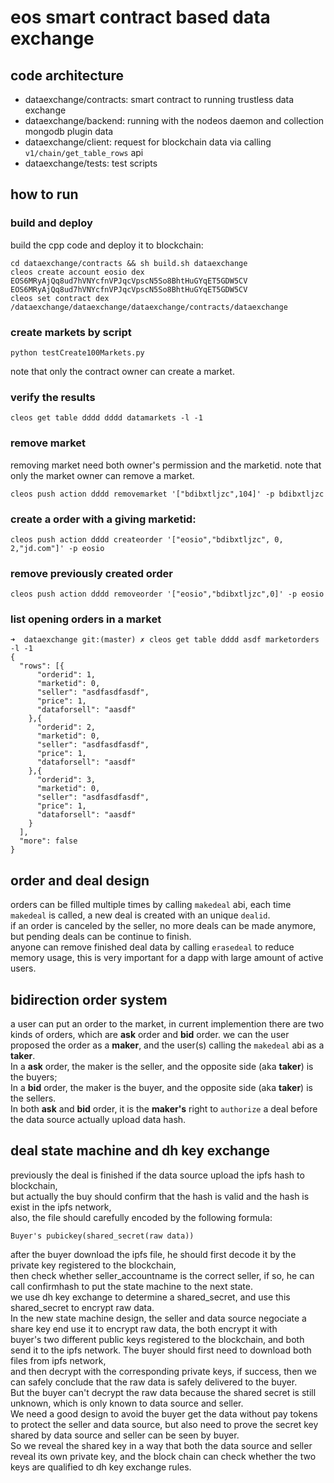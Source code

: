 # eos smart contract based data exchange
## code architecture
- dataexchange/contracts: smart contract to running trustless data exchange
- dataexchange/backend: running with the nodeos daemon and collection mongodb plugin data
- dataexchange/client: request for blockchain data via calling ```v1/chain/get_table_rows``` api
- dataexchange/tests: test scripts
## how to run
### build and deploy
build the cpp code and deploy it to blockchain:  
```
cd dataexchange/contracts && sh build.sh dataexchange
cleos create account eosio dex EOS6MRyAjQq8ud7hVNYcfnVPJqcVpscN5So8BhtHuGYqET5GDW5CV EOS6MRyAjQq8ud7hVNYcfnVPJqcVpscN5So8BhtHuGYqET5GDW5CV
cleos set contract dex /dataexchange/dataexchange/dataexchange/contracts/dataexchange
```
### create markets by script
```
python testCreate100Markets.py
```
note that only the contract owner can create a market.

### verify the results
```
cleos get table dddd dddd datamarkets -l -1
```
### remove market
removing market need both owner's permission and the marketid.
note that only the market owner can remove a market.

```
cleos push action dddd removemarket '["bdibxtljzc",104]' -p bdibxtljzc
```

### create a order with a giving marketid:
```
cleos push action dddd createorder '["eosio","bdibxtljzc", 0, 2,"jd.com"]' -p eosio
```

### remove previously created order
```
cleos push action dddd removeorder '["eosio","bdibxtljzc",0]' -p eosio
```
### list opening orders in a market
```
➜  dataexchange git:(master) ✗ cleos get table dddd asdf marketorders -l -1
{
  "rows": [{
      "orderid": 1,
      "marketid": 0,
      "seller": "asdfasdfasdf",
      "price": 1,
      "dataforsell": "aasdf"
    },{
      "orderid": 2,
      "marketid": 0,
      "seller": "asdfasdfasdf",
      "price": 1,
      "dataforsell": "aasdf"
    },{
      "orderid": 3,
      "marketid": 0,
      "seller": "asdfasdfasdf",
      "price": 1,
      "dataforsell": "aasdf"
    }
  ],
  "more": false
}
```
## order and deal design
orders can be filled multiple times by calling ```makedeal``` abi, each time ```makedeal``` is called, a new deal is created with an unique ```dealid```.  
if an order is canceled by the seller, no more deals can be made anymore, but pending deals can be continue to finish.  
anyone can remove finished deal data by calling ```erasedeal``` to reduce memory usage, this is very important for a dapp with large amount of active users.   

## bidirection order system
a user can put an order to the market, in current implemention there are two kinds of orders, which are **ask** order and **bid** order.
we can the user proposed the order as a **maker**, and the user(s) calling the ```makedeal``` abi as a **taker**.   
In a **ask** order, the maker is the seller, and the opposite side (aka **taker**) is the buyers;  
In a **bid** order, the maker is the buyer, and the opposite side (aka **taker**) is the sellers.  
In both **ask** and **bid** order, it is the **maker's** right to  ```authorize``` a deal before the data source actually upload data hash.  

## deal state machine and dh key exchange
previously the deal is finished if the data source upload the ipfs hash to blockchain,   
but actually the buy should confirm that the hash is valid and the hash is exist in the ipfs network,  
also, the file should carefully encoded by the following formula:  

```Buyer's pubickey(shared_secret(raw data))```

after the buyer download the ipfs file, he should first decode it by the private key registered to the blockchain,   
then check whether seller_accountname is the correct seller, if so, he can call confirmhash to put the state machine to the next state.  
we use dh key exchange to determine a shared_secret, and use this shared_secret to encrypt raw data.  
In the new state machine design, the seller and data source negociate a share key end use it to encrypt raw data, the both encrypt it with  
buyer's two different public keys registered to the blockchain, and both send it to the ipfs network. The buyer should first need to download both files from ipfs network,  
and then decrypt with the corresponding private keys, if success, then we can safely conclude that the raw data is safely delivered to the buyer.  
But the buyer can't decrypt the raw data because the shared secret is still unknown, which is only known to data source and seller.  
We need a good design to avoid the buyer get the data without pay tokens to protect the seller and data source, but also need to prove the secret key shared by data source and seller can be seen by buyer.  
So we reveal the shared key in a way that both the data source and seller reveal its own private key, and the block chain can check whether the two keys are qualified to dh key exchange rules.

